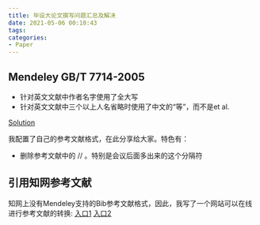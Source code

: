 ```yaml
---
title: 毕设大论文撰写问题汇总及解决
date: 2021-05-06 00:10:43
tags:
categories:
- Paper
---
```


## Mendeley GB/T 7714-2005

- 针对英文文献中作者名字使用了全大写
- 针对英文文献中三个以上人名省略时使用了中文的“等”，而不是et al.

[Solution](https://blog.csdn.net/yitian_z/article/details/104050142)

我配置了自己的参考文献格式，在此分享给大家。特色有：
- 删除参考文献中的 // 。特别是会议后面多出来的这个分隔符

## 引用知网参考文献

知网上没有Mendeley支持的Bib参考文献格式，因此，我写了一个网站可以在线进行参考文献的转换: [入口1](https://cnki2bib.youngforest.me/products) [入口2](https://youngforest.me/products)
